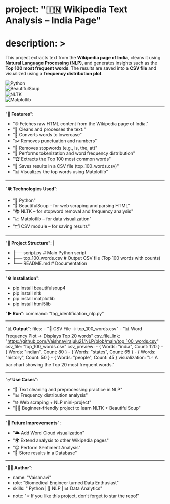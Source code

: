 # project: "🇮🇳 Wikipedia Text Analysis – India Page"
# description: >

This project extracts text from the **Wikipedia page of India**, cleans it using **Natural Language Processing (NLP)**, and generates insights such as the **Top 100 most frequent words**. The results are saved into a **CSV file** and visualized using a **frequency distribution plot**.


![Python](https://img.shields.io/badge/Python-3.8%2B-blue?logo=python)  
![BeautifulSoup](https://img.shields.io/badge/BeautifulSoup-Web%20Scraping-yellow)  
![NLTK](https://img.shields.io/badge/NLTK-NLP-green)  
![Matplotlib](https://img.shields.io/badge/Matplotlib-Visualization-orange) 


---




"**🚀 Features**":
  - "🌐 Fetches raw HTML content from the Wikipedia page of India."
  - "🧹 Cleans and processes the text:"
  - "🔡 Converts words to lowercase"
  - "✂️ Removes punctuation and numbers"
  - "🛑 Removes stopwords (e.g., is, the, at)"
  - "📑 Performs tokenization and word frequency distribution"
  - "🏆 Extracts the Top 100 most common words"
  - "💾 Saves results in a CSV file (top_100_words.csv)"
  - "📊 Visualizes the top words using Matplotlib"

  - ---

"**🛠️ Technologies Used**":
  - "🐍 Python"
  - "🍲 BeautifulSoup – for web scraping and parsing HTML"
  - "📚 NLTK – for stopword removal and frequency analysis"
  - "📈 Matplotlib – for data visualization"
  - "🗂️ CSV module – for saving results"

---

"**📂 Project Structure**": |
  - ├── script.py            # Main Python script
  - ├── top_100_words.csv    # Output CSV file (Top 100 words with counts)
  - └── README.md            # Documentation

  ---

"**⚙️ Installation**":
  - pip install beautifulsoup4
  - pip install nltk
  - pip install matplotlib
  - pip install html5lib

"**▶️ Run**":
  command: "tag_identification_nlp.py"
  
----
"**📊 Output**":
  files:
    - "📄 CSV File → top_100_words.csv"
    - "📊 Word Frequency Plot → Displays Top 20 words"
  csv_file_link: "https://github.com/Vaishnavirajulu21/NLP/blob/main/top_100_words.csv"
  csv_file: "top_100_words.csv"
  csv_preview:
    - { Words: "india", Count: 120 }
    - { Words: "indian", Count: 80 }
    - { Words: "states", Count: 65 }
    - { Words: "history", Count: 50 }
    - { Words: "people", Count: 45 }
  visualization: "📈 A bar chart showing the Top 20 most frequent words."

  
---

"**✅ Use Cases**":
  - "🧹 Text cleaning and preprocessing practice in NLP"
  - "📊 Frequency distribution analysis"
  - "🌐 Web scraping + NLP mini-project"
  - "👩‍💻 Beginner-friendly project to learn NLTK + BeautifulSoup"
---

"**📌 Future Improvements**":
  - "🌥️ Add Word Cloud visualization"
  - "🌍 Extend analysis to other Wikipedia pages"
  - "😊 Perform Sentiment Analysis"
  - "💾 Store results in a Database"

---

"**👩‍💻 Author**":
 - name: "Vaishnavi"
 - role: "Biomedical Engineer turned Data Enthusiast"
 - skills: " Python | 🧠 NLP | 📊 Data Analytics"
 - note: "⭐ If you like this project, don’t forget to star the repo!"
